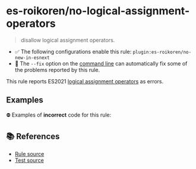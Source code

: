 # es-roikoren/no-logical-assignment-operators
> disallow logical assignment operators.

- ✅ The following configurations enable this rule: `plugin:es-roikoren/no-new-in-esnext`
- 🔧 The `--fix` option on the [command line](https://eslint.org/docs/user-guide/command-line-interface#fixing-problems) can automatically fix some of the problems reported by this rule.

This rule reports ES2021 [logical assignment operators](https://github.com/tc39/proposal-logical-assignment) as errors.

## Examples

⛔ Examples of **incorrect** code for this rule:

<eslint-playground type="bad" code="/*eslint es-roikoren/no-logical-assignment-operators: error */
x ||= y
x &&= y
x ??= y
" />

## 📚 References

- [Rule source](https://github.com/roikoren755/eslint-plugin-es/blob/v0.0.1/src/rules/no-logical-assignment-operators.ts)
- [Test source](https://github.com/roikoren755/eslint-plugin-es/blob/v0.0.1/tests/src/rules/no-logical-assignment-operators.ts)
